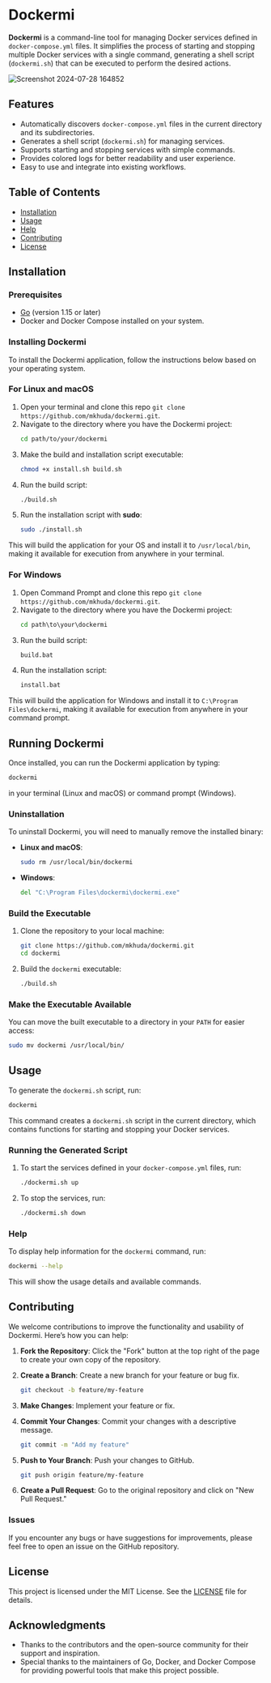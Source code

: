 # Dockermi

**Dockermi** is a command-line tool for managing Docker services defined in `docker-compose.yml` files. It simplifies the process of starting and stopping multiple Docker services with a single command, generating a shell script (`dockermi.sh`) that can be executed to perform the desired actions.

![Screenshot 2024-07-28 164852](https://github.com/user-attachments/assets/edb4e6b6-e788-49e2-a4db-148896a416c7)

## Features

- Automatically discovers `docker-compose.yml` files in the current directory and its subdirectories.
- Generates a shell script (`dockermi.sh`) for managing services.
- Supports starting and stopping services with simple commands.
- Provides colored logs for better readability and user experience.
- Easy to use and integrate into existing workflows.

## Table of Contents

- [Installation](#installation)
- [Usage](#usage)
- [Help](#help)
- [Contributing](#contributing)
- [License](#license)

## Installation

### Prerequisites

- [Go](https://golang.org/dl/) (version 1.15 or later)
- Docker and Docker Compose installed on your system.

### Installing Dockermi

To install the Dockermi application, follow the instructions below based on your operating system.

### For Linux and macOS

1. Open your terminal and clone this repo `git clone https://github.com/mkhuda/dockermi.git`.
2. Navigate to the directory where you have the Dockermi project:
   ```bash
   cd path/to/your/dockermi
   ```
3. Make the build and installation script executable:
   ```bash
   chmod +x install.sh build.sh
   ```
4. Run the build script:
   ```bash
   ./build.sh
   ```
5. Run the installation script with **sudo**:
   ```bash
   sudo ./install.sh
   ```

This will build the application for your OS and install it to `/usr/local/bin`, making it available for execution from anywhere in your terminal.

### For Windows

1. Open Command Prompt and clone this repo `git clone https://github.com/mkhuda/dockermi.git`.
2. Navigate to the directory where you have the Dockermi project:
   ```cmd
   cd path\to\your\dockermi
   ```
3. Run the build script:
   ```cmd
   build.bat
   ```
4. Run the installation script:
   ```cmd
   install.bat
   ```

This will build the application for Windows and install it to `C:\Program Files\dockermi`, making it available for execution from anywhere in your command prompt.

## Running Dockermi

Once installed, you can run the Dockermi application by typing:

```bash
dockermi
```

in your terminal (Linux and macOS) or command prompt (Windows).

### Uninstallation

To uninstall Dockermi, you will need to manually remove the installed binary:

- **Linux and macOS**:
  ```bash
  sudo rm /usr/local/bin/dockermi
  ```

- **Windows**:
  ```cmd
  del "C:\Program Files\dockermi\dockermi.exe"
  ```

### Build the Executable

1. Clone the repository to your local machine:

    ```bash
    git clone https://github.com/mkhuda/dockermi.git
    cd dockermi
    ```

2. Build the `dockermi` executable:

    ```bash
    ./build.sh
    ```

### Make the Executable Available

You can move the built executable to a directory in your `PATH` for easier access:

```bash
sudo mv dockermi /usr/local/bin/
```


## Usage

To generate the `dockermi.sh` script, run:

```bash
dockermi
```

This command creates a `dockermi.sh` script in the current directory, which contains functions for starting and stopping your Docker services.

### Running the Generated Script

1. To start the services defined in your `docker-compose.yml` files, run:

    ```bash
    ./dockermi.sh up
    ```

2. To stop the services, run:

    ```bash
    ./dockermi.sh down
    ```

### Help

To display help information for the `dockermi` command, run:

```bash
dockermi --help
```

This will show the usage details and available commands.

## Contributing

We welcome contributions to improve the functionality and usability of Dockermi. Here’s how you can help:

1. **Fork the Repository**: Click the "Fork" button at the top right of the page to create your own copy of the repository.
2. **Create a Branch**: Create a new branch for your feature or bug fix.

    ```bash
    git checkout -b feature/my-feature
    ```

3. **Make Changes**: Implement your feature or fix.
4. **Commit Your Changes**: Commit your changes with a descriptive message.

    ```bash
    git commit -m "Add my feature"
    ```

5. **Push to Your Branch**: Push your changes to GitHub.

    ```bash
    git push origin feature/my-feature
    ```

6. **Create a Pull Request**: Go to the original repository and click on "New Pull Request."

### Issues

If you encounter any bugs or have suggestions for improvements, please feel free to open an issue on the GitHub repository.

## License

This project is licensed under the MIT License. See the [LICENSE](LICENSE) file for details.

## Acknowledgments

- Thanks to the contributors and the open-source community for their support and inspiration.
- Special thanks to the maintainers of Go, Docker, and Docker Compose for providing powerful tools that make this project possible.
````